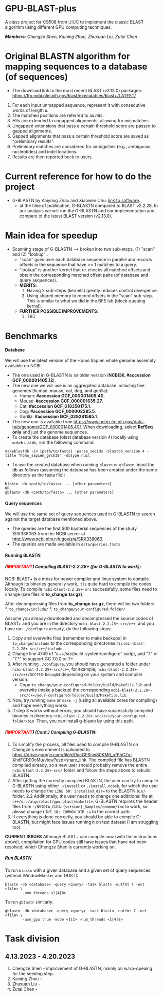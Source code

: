 # GPU-BLAST-plus
A class project for CS508 from UIUC to implement the classic BLAST algorithm using different GPU computing techniques. 

_**Members**: Chengze Shen, Kaining Zhou, Zhuxuan Liu, Zutai Chen_


# Original BLASTN algorithm for mapping sequences to a database (of sequences)
* The download link to the most recent BLAST (v2.13.0) packages: <https://ftp.ncbi.nlm.nih.gov/blast/executables/blast+/LATEST/>

1. For each input unmapped sequence, represent it with consecutive words of length `W`.
2. The matched positions are referred to as _hits_.
3. _Hits_ are extended to ungapped alignments, allowing for mismatches. 
4. Ungapped extensions that pass a certain threshold score are passed to gapped alignments.
5. Gapped alignments that pass a certain threshold score are saved as "preliminary results".
6. Preliminary matches are considered for ambiguities (e.g., ambiguous nucleotides) and indel locations.
7. Results are then reported back to users.

# Current reference for how to do the project
* G-BLASTN by Kaiyong Zhao and Xiaowen Chu. [link to software](http://www.comp.hkbu.edu.hk/~chxw/software/G-BLASTN.html).
  * at the time of publication, G-BLASTN compared to BLAST v2.2.28. In our analysis we will run the G-BLASTN and our implementation and compare to the latest BLAST version (v2.13.0).


# Main idea for speedup
* Scanning stage of G-BLASTN --> broken into two sub-steps, (1) "scan" and (2) "lookup" .
  * "scan" goes over each database sequence in parallel and records offsets in the sequence that have >= 1 matches to a query.
  * "lookup" is another kernel that re-checks all matched offsets and obtain the corresponding matched offset pairs (of database and query sequences).
  * **MERITS**: 
    1. Having 2 sub-steps (kernels) greatly reduces control divergence.
    2. Using shared memory to record offsets in the "scan" sub-step. This is similar to what we did in the BFS lab (block-queuing kernel).
  * **FURTHER POSSIBLE IMPROVEMENTS**:
    1. TBD

# Benchmarks
#### Database
We will use the latest version of the Homo Sapien whole genome assembly available on NCBI.
  * The one used in G-BLASTN is an older version (__NCBI36, #accession GCF_000001405.12__).
  * The new one we will use is an aggregated database including five genomes (human, mouse, cat, dog, and gorilla):
      - Human: __#accession GCF_000001405.40__.
      - Mouse: __#accession GCF_000001635.27__.
      - Cat: __#accession GCF_018350175.1__.
      - Dog: __#accession GCF_000002285.5__.
      - Gorilla: __#accession GCF_029281585.1__.
  * The new one is available from <https://www.ncbi.nlm.nih.gov/data-hub/genome/GCF_000001405.40/>. When downloading, select **RefSeq only** and just the genome sequences.
  * To create the database (blast database version 4) locally using `makeblastdb`, run the following command:
```
makeblastdb -in [path/to/fasta] -parse_seqids -blastdb_version 4 -title "homo_sapien_grch38" -dbtype nucl
```
  * To use the created database when running `blastn` or `gblastn`, input the db as follows (assuming the database has been created under the same directory as the fasta file):
```
blastn -db <path/to/fasta> ... [other parameters]
OR
gblastn -db <path/to/fasta> ... [other parameters]
```

#### Query sequences
We will use the same set of query sequences used in G-BLASTN to search against the target database mentioned above.
  * The queries are the first 500 bacterial sequences of the study SRX338063 from the NCBI server at <http://www.ncbi.nlm.nih.gov/sra/SRX338063>.
  * The queries are made available in `data/queries.fasta`.

#### Running BLASTN
##### (<span style="color:red">*IMPORTANT*</span>) Compiling BLAST-2.2.28+ (for G-BLASTN to work):
NCBI BLAST+ is a mess for newer compiler and linux system to compile. Although its binaries generally work, it is quite hard to compile the codes locally.
To compile `ncbi-blast-2.2.28+-src` successfully, some files need to change (see files in **to_change.tar.gz**).

After decompressing files from **to_change.tar.gz**, there will be two folders:
*. `to_change/include/`
*. `to_change/your-configured-folder/`

Assume you already downloaded and decompressed the source codes of BLAST+ and you are in the directory `ncbi-blast-2.2.28+-src/c++`, and you have run `./configure` already, do the following steps:
1. Copy and overwrite files (remember to make backups) in `to_change/include` to the corresponding directories in `ncbi-lbast-2.2.28+-src/c++/include`.
2. Change line 4749 of "c++/src/build-system/configure" script, add "7" or "7.*" to support GC 7.0.0 or 7+.
2. After running `./configure`, you should have generated a folder under `ncbi-blast-2.2.28+-src/c++`, for example, `ncbi-blast-2.2.28+-src/c++/GCC750-Debug64` depending on your system and compiler version.
   * Copy `to_change/your-configured-folder/build/Makefile.lib` and overwite (make a backup) the corresponding `ncbi-blast-2.2.28+-src/c++/your-configured-folder/build/Makefile.lib`.
3. Now, try running `make` or `make -j` (using all available cores for compiling) and hope everything works.
4. If step 3 works without errors, you should have successfully compiled binaries in directory `ncbi-blast-2.2.28+-src/c++/your-configured-folder/bin`. Then, you can install g-blastn by using this path.

##### (<span style="color:red">*IMPORTANT*</span>) (Cont.) Compiling G-BLASTN:
1. To simplify the process, all files used to compile G-BLASTN on Chengze's environment is uploaded to <https://drive.google.com/file/d/1ecGFSnw80KM6_ofPhCZx-XhdFCR00oMu/view?usp=share_link>. The compiled file has BLASTN compiled already, so a new user should probably remove the entire `ncbi-blast-2.2.28+-src/` folder and follow the steps above to rebuild BLASTN.
2. After getting the correctly compiled BLASTN, the user can try to compile G-BLASTN using either `./install` or `./install.noask`, for which the user needs to change the `LINE 50: installed_dir=` to the BLASTN `bin/` folder.
2.2 Additionally, the user needs to change one additional file at `c++/src/algo/blast/gpu_blast/makefile`. G-BLASTN requires the header files from `~/NVIDIA_CUDA-{version}_Samples/common/inc` to work, so please change `LINE 18: COMMON_DIR :=` to the correct path.
3. If everything is done correctly, you should be able to compile G-BLASTN, but might face issues running it on test dataset (I am struggling too).

**CURRENT ISSUES**
Although BLAST+ can compile now (with the instructions above), compilation for GPU codes still have issues that have not been resolved, which Chengze Shen is currently working on.

##### Run BLASTN
To run `blastn` with a given database and a given set of query sequences (without WindowMasker and DUST):
```
blastn -db <database> -query <query> -task blastn -outfmt 7 -out <file> \
        -num_threads <1|4|8>
```
To run `gblastn` similarly:
```
gblastn -db <database> -query <query> -task blastn -outfmt 7 -out <file> \
        -use_gpu true -mode <1|2> -num_threads <1|4|8>
```

# Task division
## 4.13.2023 - 4.20.2023
1. Chengze Shen - improvement of G-BLASTN, mainly on warp-queuing for the seeding step.
2. Kaining Zhou - 
2. Zhuxuan Liu - 
3. Zutai Chen - 
